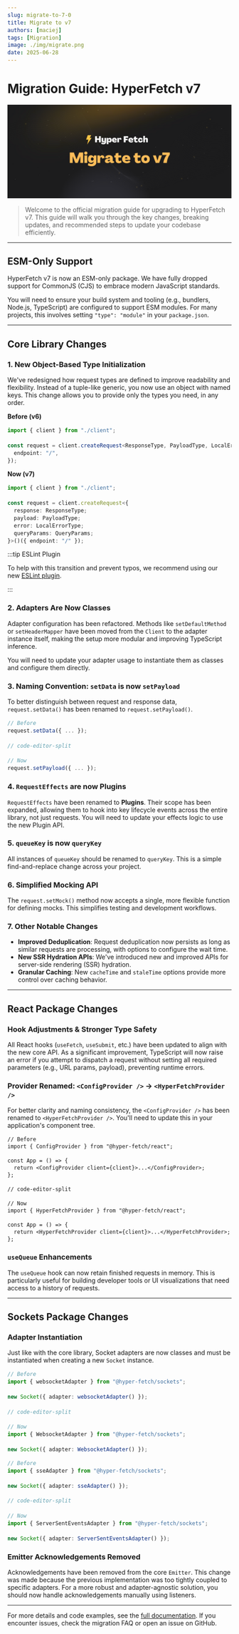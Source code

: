 ```yaml
---
slug: migrate-to-7-0
title: Migrate to v7
authors: [maciej]
tags: [Migration]
image: ./img/migrate.png
date: 2025-06-28
---
```


# Migration Guide: HyperFetch v7

[![Migrate](./img/migrate.png)](/blog/migrate-to-7-0)

> Welcome to the official migration guide for upgrading to HyperFetch v7. This guide will walk you through the key
> changes, breaking updates, and recommended steps to update your codebase efficiently.

<!-- truncate -->

---

## ESM-Only Support

HyperFetch v7 is now an ESM-only package. We have fully dropped support for CommonJS (CJS) to embrace modern JavaScript
standards.

You will need to ensure your build system and tooling (e.g., bundlers, Node.js, TypeScript) are configured to support
ESM modules. For many projects, this involves setting `"type": "module"` in your `package.json`.

---

## Core Library Changes

### 1. New Object-Based Type Initialization

We've redesigned how request types are defined to improve readability and flexibility. Instead of a tuple-like generic,
you now use an object with named keys. This change allows you to provide only the types you need, in any order.

**Before (v6)**

```ts
import { client } from "./client";

const request = client.createRequest<ResponseType, PayloadType, LocalError, QueryParams>()({
  endpoint: "/",
});
```

**Now (v7)**

```ts
import { client } from "./client";

const request = client.createRequest<{
  response: ResponseType;
  payload: PayloadType;
  error: LocalErrorType;
  queryParams: QueryParams;
}>()({ endpoint: "/" });
```

:::tip ESLint Plugin

To help with this transition and prevent typos, we recommend using our new
[ESLint plugin](/docs/integrations/plugin-eslint/).

:::

### 2. Adapters Are Now Classes

Adapter configuration has been refactored. Methods like `setDefaultMethod` or `setHeaderMapper` have been moved from the
`Client` to the adapter instance itself, making the setup more modular and improving TypeScript inference.

You will need to update your adapter usage to instantiate them as classes and configure them directly.

### 3. Naming Convention: `setData` is now `setPayload`

To better distinguish between request and response data, `request.setData()` has been renamed to `request.setPayload()`.

```ts
// Before
request.setData({ ... });

// code-editor-split

// Now
request.setPayload({ ... });
```

### 4. `RequestEffects` are now Plugins

`RequestEffects` have been renamed to **Plugins**. Their scope has been expanded, allowing them to hook into key
lifecycle events across the entire library, not just requests. You will need to update your effects logic to use the new
Plugin API.

### 5. `queueKey` is now `queryKey`

All instances of `queueKey` should be renamed to `queryKey`. This is a simple find-and-replace change across your
project.

### 6. Simplified Mocking API

The `request.setMock()` method now accepts a single, more flexible function for defining mocks. This simplifies testing
and development workflows.

### 7. Other Notable Changes

- **Improved Deduplication**: Request deduplication now persists as long as similar requests are processing, with
  options to configure the wait time.
- **New SSR Hydration APIs**: We've introduced new and improved APIs for server-side rendering (SSR) hydration.
- **Granular Caching**: New `cacheTime` and `staleTime` options provide more control over caching behavior.

---

## React Package Changes

### Hook Adjustments & Stronger Type Safety

All React hooks (`useFetch`, `useSubmit`, etc.) have been updated to align with the new core API. As a significant
improvement, TypeScript will now raise an error if you attempt to dispatch a request without setting all required
parameters (e.g., URL params, payload), preventing runtime errors.

### Provider Renamed: `<ConfigProvider />` → `<HyperFetchProvider />`

For better clarity and naming consistency, the `<ConfigProvider />` has been renamed to `<HyperFetchProvider />`. You'll
need to update this in your application's component tree.

```tsx
// Before
import { ConfigProvider } from "@hyper-fetch/react";

const App = () => {
  return <ConfigProvider client={client}>...</ConfigProvider>;
};

// code-editor-split

// Now
import { HyperFetchProvider } from "@hyper-fetch/react";

const App = () => {
  return <HyperFetchProvider client={client}>...</HyperFetchProvider>;
};
```

### `useQueue` Enhancements

The `useQueue` hook can now retain finished requests in memory. This is particularly useful for building developer tools
or UI visualizations that need access to a history of requests.

---

## Sockets Package Changes

### Adapter Instantiation

Just like with the core library, Socket adapters are now classes and must be instantiated when creating a new `Socket`
instance.

```ts
// Before
import { websocketAdapter } from "@hyper-fetch/sockets";

new Socket({ adapter: websocketAdapter() });

// code-editor-split

// Now
import { WebsocketAdapter } from "@hyper-fetch/sockets";

new Socket({ adapter: WebsocketAdapter() });
```

```ts
// Before
import { sseAdapter } from "@hyper-fetch/sockets";

new Socket({ adapter: sseAdapter() });

// code-editor-split

// Now
import { ServerSentEventsAdapter } from "@hyper-fetch/sockets";

new Socket({ adapter: ServerSentEventsAdapter() });
```

### Emitter Acknowledgements Removed

Acknowledgements have been removed from the core `Emitter`. This change was made because the previous implementation was
too tightly coupled to specific adapters. For a more robust and adapter-agnostic solution, you should now handle
acknowledgements manually using listeners.

---

For more details and code examples, see the [full documentation](https://hyperfetch.dev/). If you encounter issues,
check the migration FAQ or open an issue on GitHub.
